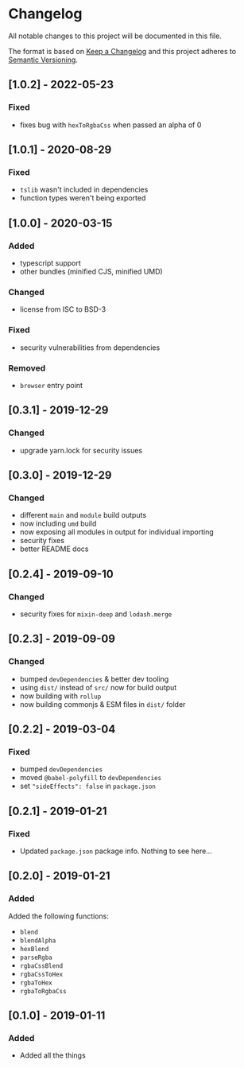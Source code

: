 # Changelog
All notable changes to this project will be documented in this file.

The format is based on [Keep a Changelog](http://keepachangelog.com/en/1.0.0/)
and this project adheres to [Semantic Versioning](http://semver.org/spec/v2.0.0.html).

## [1.0.2] - 2022-05-23

### Fixed
* fixes bug with `hexToRgbaCss` when passed an alpha of 0

## [1.0.1] - 2020-08-29

### Fixed
* `tslib` wasn't included in dependencies
* function types weren't being exported

## [1.0.0] - 2020-03-15

### Added
* typescript support
* other bundles (minified CJS, minified UMD)

### Changed
* license from ISC to BSD-3

### Fixed
* security vulnerabilities from dependencies

### Removed
* `browser` entry point

## [0.3.1] - 2019-12-29

### Changed
* upgrade yarn.lock for security issues

## [0.3.0] - 2019-12-29

### Changed
* different `main` and `module` build outputs
* now including `umd` build
* now exposing all modules in output for individual importing
* security fixes
* better README docs

## [0.2.4] - 2019-09-10

### Changed
* security fixes for `mixin-deep` and `lodash.merge`

## [0.2.3] - 2019-09-09

### Changed
* bumped `devDependencies` & better dev tooling
* using `dist/` instead of `src/` now for build output
* now building with `rollup`
* now building commonjs & ESM files in `dist/` folder

## [0.2.2] - 2019-03-04

### Fixed
* bumped `devDependencies`
* moved `@babel-polyfill` to `devDependencies`
* set `"sideEffects": false` in `package.json`

## [0.2.1] - 2019-01-21

### Fixed
- Updated `package.json` package info. Nothing to see here...

## [0.2.0] - 2019-01-21

### Added
Added the following functions:
* `blend`
* `blendAlpha`
* `hexBlend`
* `parseRgba`
* `rgbaCssBlend`
* `rgbaCssToHex`
* `rgbaToHex`
* `rgbaToRgbaCss`

## [0.1.0] - 2019-01-11

### Added
* Added all the things
